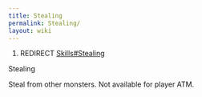```yaml
---
title: Stealing
permalink: Stealing/
layout: wiki
---
```


1.  REDIRECT [Skills\#Stealing](/keeperrl_wiki/Skills#Stealing "wikilink")

Stealing

Steal from other monsters. Not available for player ATM.
